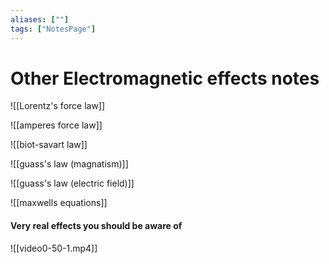 ```yaml
---
aliases: [""]
tags: ["NotesPage"]
---
```


# Other Electromagnetic effects notes

![[Lorentz's force law]]

![[amperes force law]]

![[biot-savart law]]

![[guass's law (magnatism)]]

![[guass's law (electric field)]]

![[maxwells equations]]

#### Very real effects you should be aware of
![[video0-50-1.mp4]]